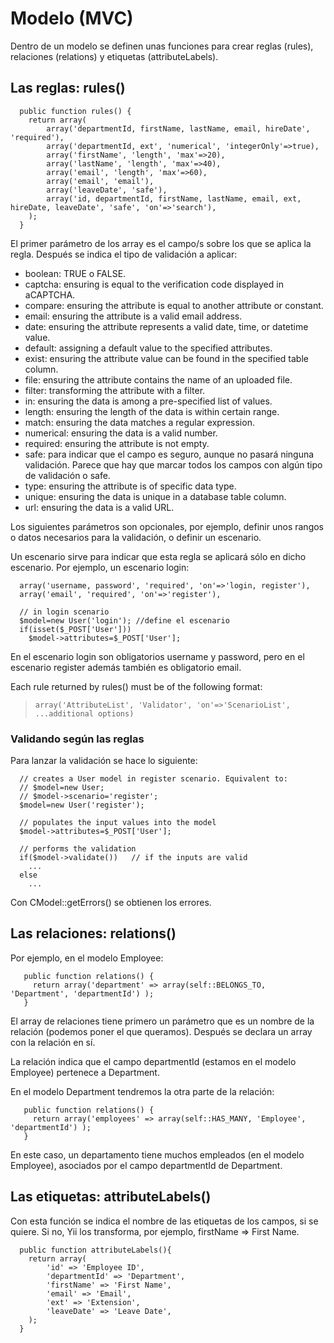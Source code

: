 

# Modelo (MVC) #

Dentro de un modelo se definen unas funciones para crear reglas (rules), relaciones (relations) y etiquetas (attributeLabels).

## Las reglas: rules() ##
```
  public function rules() {
    return array(
        array('departmentId, firstName, lastName, email, hireDate', 'required'),
        array('departmentId, ext', 'numerical', 'integerOnly'=>true),
        array('firstName', 'length', 'max'=>20),
        array('lastName', 'length', 'max'=>40),
        array('email', 'length', 'max'=>60),
        array('email', 'email'),
        array('leaveDate', 'safe'),
        array('id, departmentId, firstName, lastName, email, ext, hireDate, leaveDate', 'safe', 'on'=>'search'),
    );
  }
```

El primer parámetro de los array es el campo/s sobre los que se aplica la regla. Después se indica el tipo de validación a aplicar:
  * boolean: TRUE o FALSE.
  * captcha: ensuring is equal to the verification code displayed in aCAPTCHA.
  * compare: ensuring the attribute is equal to another attribute or constant.
  * email: ensuring the attribute is a valid email address.
  * date: ensuring the attribute represents a valid date, time, or datetime value.
  * default: assigning a default value to the specified attributes.
  * exist: ensuring the attribute value can be found in the specified table column.
  * file: ensuring the attribute contains the name of an uploaded file.
  * filter: transforming the attribute with a filter.
  * in: ensuring the data is among a pre-specified list of values.
  * length: ensuring the length of the data is within certain range.
  * match: ensuring the data matches a regular expression.
  * numerical: ensuring the data is a valid number.
  * required: ensuring the attribute is not empty.
  * safe: para indicar que el campo es seguro, aunque no pasará ninguna validación. Parece que hay que marcar todos los campos con algún tipo de validación o safe.
  * type: ensuring the attribute is of specific data type.
  * unique: ensuring the data is unique in a database table column.
  * url: ensuring the data is a valid URL.

Los siguientes parámetros son opcionales, por ejemplo, definir unos rangos o datos necesarios para la validación, o definir un escenario.

Un escenario sirve para indicar que esta regla se aplicará sólo en dicho escenario. Por ejemplo, un escenario login:

```
  array('username, password', 'required', 'on'=>'login, register'),
  array('email', 'required', 'on'=>'register'),
  
  // in login scenario
  $model=new User('login'); //define el escenario
  if(isset($_POST['User']))
    $model->attributes=$_POST['User'];
```

En el escenario login son obligatorios username y password, pero en el escenario register además también es obligatorio email.

Each rule returned by rules() must be of the following format:

> `array('AttributeList', 'Validator', 'on'=>'ScenarioList', ...additional options)`

### Validando según las reglas ###
Para lanzar la validación se hace lo siguiente:
```
  // creates a User model in register scenario. Equivalent to:
  // $model=new User;
  // $model->scenario='register';
  $model=new User('register');
 
  // populates the input values into the model
  $model->attributes=$_POST['User'];
 
  // performs the validation
  if($model->validate())   // if the inputs are valid
    ...
  else
    ...
```

Con  CModel::getErrors() se obtienen los errores.

## Las relaciones: relations() ##
Por ejemplo, en el modelo Employee:
```
   public function relations() {
     return array('department' => array(self::BELONGS_TO, 'Department', 'departmentId') );
   }
```

El array de relaciones tiene primero un parámetro que es un nombre de la relación (podemos poner el que queramos). Después se declara un array con la relación en sí.

La relación indica que el campo departmentId (estamos en el modelo Employee) pertenece a Department.

En el modelo Department tendremos la otra parte de la relación:
```
   public function relations() {
     return array('employees' => array(self::HAS_MANY, 'Employee', 'departmentId') );
   }
```

En este caso, un departamento tiene muchos empleados (en el modelo Employee), asociados por el campo departmentId de Department.

## Las etiquetas: attributeLabels() ##
Con esta función se indica el nombre de las etiquetas de los campos, si se quiere. Si no, Yii los transforma, por ejemplo, firstName => First  Name.

```
  public function attributeLabels(){
    return array(
        'id' => 'Employee ID',
        'departmentId' => 'Department',
        'firstName' => 'First Name',
        'email' => 'Email',
        'ext' => 'Extension',
        'leaveDate' => 'Leave Date',
    );
  }
```